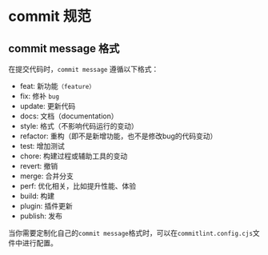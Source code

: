 # commit 规范

## commit message 格式

在提交代码时，`commit message` 遵循以下格式：

- feat: 新功能`（feature）`
- fix: 修补 `bug`
- update: 更新代码
- docs: 文档（documentation）
- style: 格式（不影响代码运行的变动）
- refactor: 重构（即不是新增功能，也不是修改bug的代码变动）
- test: 增加测试
- chore: 构建过程或辅助工具的变动
- revert: 撤销
- merge: 合并分支
- perf: 优化相关，比如提升性能、体验
- build: 构建
- plugin: 插件更新
- publish: 发布

当你需要定制化自己的`commit message`格式时，可以在`commitlint.config.cjs`文件中进行配置。
